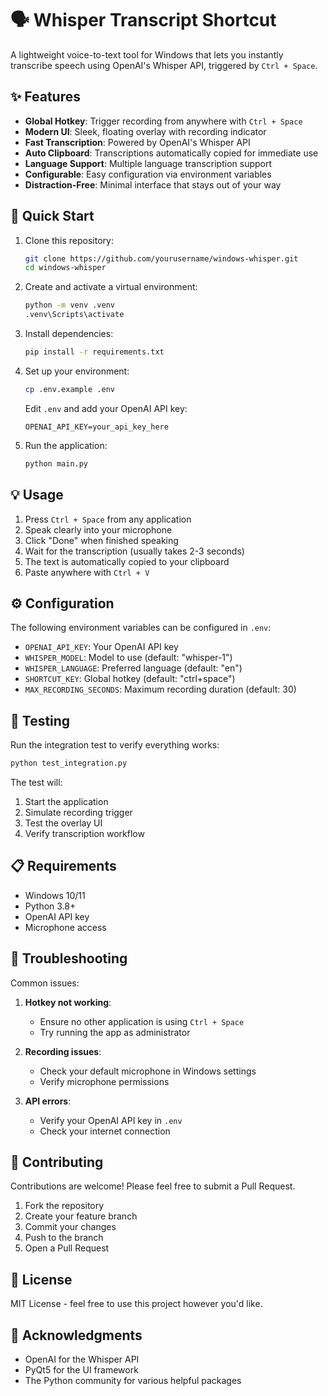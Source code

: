 # 🗣️ Whisper Transcript Shortcut

A lightweight voice-to-text tool for Windows that lets you instantly transcribe speech using OpenAI's Whisper API, triggered by `Ctrl + Space`.

## ✨ Features

- **Global Hotkey**: Trigger recording from anywhere with `Ctrl + Space`
- **Modern UI**: Sleek, floating overlay with recording indicator
- **Fast Transcription**: Powered by OpenAI's Whisper API
- **Auto Clipboard**: Transcriptions automatically copied for immediate use
- **Language Support**: Multiple language transcription support
- **Configurable**: Easy configuration via environment variables
- **Distraction-Free**: Minimal interface that stays out of your way

## 🚀 Quick Start

1. Clone this repository:
   ```bash
   git clone https://github.com/yourusername/windows-whisper.git
   cd windows-whisper
   ```

2. Create and activate a virtual environment:
   ```bash
   python -m venv .venv
   .venv\Scripts\activate
   ```

3. Install dependencies:
   ```bash
   pip install -r requirements.txt
   ```

4. Set up your environment:
   ```bash
   cp .env.example .env
   ```
   Edit `.env` and add your OpenAI API key:
   ```
   OPENAI_API_KEY=your_api_key_here
   ```

5. Run the application:
   ```bash
   python main.py
   ```

## 💡 Usage

1. Press `Ctrl + Space` from any application
2. Speak clearly into your microphone
3. Click "Done" when finished speaking
4. Wait for the transcription (usually takes 2-3 seconds)
5. The text is automatically copied to your clipboard
6. Paste anywhere with `Ctrl + V`

## ⚙️ Configuration

The following environment variables can be configured in `.env`:

- `OPENAI_API_KEY`: Your OpenAI API key
- `WHISPER_MODEL`: Model to use (default: "whisper-1")
- `WHISPER_LANGUAGE`: Preferred language (default: "en")
- `SHORTCUT_KEY`: Global hotkey (default: "ctrl+space")
- `MAX_RECORDING_SECONDS`: Maximum recording duration (default: 30)

## 🧪 Testing

Run the integration test to verify everything works:
```bash
python test_integration.py
```

The test will:
1. Start the application
2. Simulate recording trigger
3. Test the overlay UI
4. Verify transcription workflow

## 📋 Requirements

- Windows 10/11
- Python 3.8+
- OpenAI API key
- Microphone access

## 🔧 Troubleshooting

Common issues:

1. **Hotkey not working**: 
   - Ensure no other application is using `Ctrl + Space`
   - Try running the app as administrator

2. **Recording issues**:
   - Check your default microphone in Windows settings
   - Verify microphone permissions

3. **API errors**:
   - Verify your OpenAI API key in `.env`
   - Check your internet connection

## 🤝 Contributing

Contributions are welcome! Please feel free to submit a Pull Request.

1. Fork the repository
2. Create your feature branch
3. Commit your changes
4. Push to the branch
5. Open a Pull Request

## 📄 License

MIT License - feel free to use this project however you'd like.

## 🙏 Acknowledgments

- OpenAI for the Whisper API
- PyQt5 for the UI framework
- The Python community for various helpful packages 